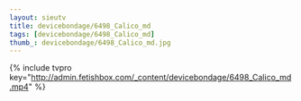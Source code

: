 ```yaml
--- 
layout: sieutv
title: devicebondage/6498_Calico_md
tags: [devicebondage/6498_Calico_md]
thumb_: devicebondage/6498_Calico_md.jpg
---
```

{% include tvpro key="http://admin.fetishbox.com/_content/devicebondage/6498_Calico_md.mp4" %} 
